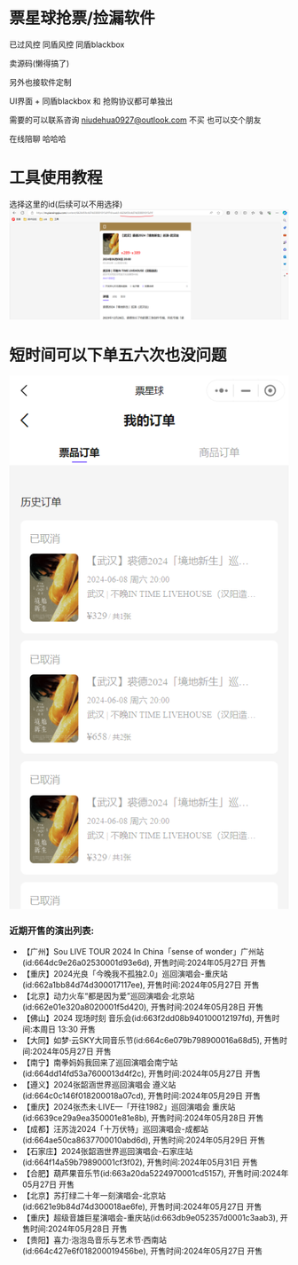 # 票星球抢票/捡漏软件

已过风控
同盾风控  同盾blackbox

卖源码(懒得搞了)

另外也接软件定制

UI界面 + 同盾blackbox 和 抢购协议都可单独出


需要的可以联系咨询   niudehua0927@outlook.com 
不买 也可以交个朋友 

在线陪聊  哈哈哈

# 工具使用教程
选择这里的id(后续可以不用选择)
![img.png](images/img.png)

# 短时间可以下单五六次也没问题
![img.png](images/img1.png)

<!-- SHOW_START -->
### 近期开售的演出列表: 
- 【广州】Sou LIVE TOUR 2024 In China「sense of wonder」广州站(id:664dc9e26a02530001d93e6d), 开售时间:2024年05月27日 开售
- 【重庆】2024光良「今晚我不孤独2.0」巡回演唱会-重庆站(id:662a1bb84d74d300017117ee), 开售时间:2024年05月27日 开售
- 【北京】动力火车“都是因为爱”巡回演唱会·北京站(id:662e01e320a8020001f5d420), 开售时间:2024年05月28日 开售
- 【佛山】2024 现场时刻 音乐会(id:663f2dd08b940100012197fd), 开售时间:本周日 13:30 开售
- 【大同】如梦·云SKY大同音乐节(id:664c6e079b798900016a68d5), 开售时间:2024年05月27日 开售
- 【南宁】南拳妈妈我回来了巡回演唱会南宁站(id:664dd14fd53a7600013d4f2c), 开售时间:2024年05月27日 开售
- 【遵义】2024张韶涵世界巡回演唱会 遵义站(id:664c0c146f018200018a07cd), 开售时间:2024年05月29日 开售
- 【重庆】2024张杰未·LIVE—「开往1982」巡回演唱会 重庆站(id:6639ce29a9ea350001e81e8b), 开售时间:2024年05月28日 开售
- 【成都】汪苏泷2024「十万伏特」巡回演唱会-成都站(id:664ae50ca8637700010abd6d), 开售时间:2024年05月29日 开售
- 【石家庄】2024张韶涵世界巡回演唱会-石家庄站(id:664f14a59b79890001cf3f02), 开售时间:2024年05月31日 开售
- 【合肥】葫芦果音乐节(id:663a20da5224970001cd5157), 开售时间:2024年05月27日 开售
- 【北京】苏打绿二十年一刻演唱会-北京站(id:6621e9b84d74d300018ae6fe), 开售时间:2024年05月27日 开售
- 【重庆】超级音雄巨星演唱会-重庆站(id:663db9e052357d0001c3aab3), 开售时间:2024年05月28日 开售
- 【贵阳】喜力·泡泡岛音乐与艺术节·西南站(id:664c427e6f018200019456be), 开售时间:2024年05月27日 开售

<!-- SHOW_END -->